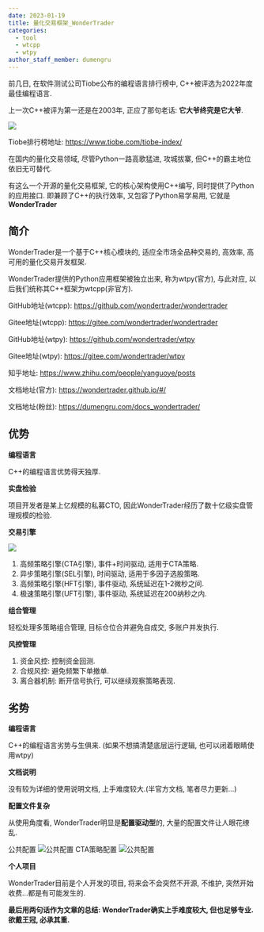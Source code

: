 ```yaml
---
date: 2023-01-19
title: 量化交易框架_WonderTrader
categories:
  - tool
  - wtcpp
  - wtpy
author_staff_member: dumengru
---
```


前几日, 在软件测试公司Tiobe公布的编程语言排行榜中, C++被评选为2022年度最佳编程语言.

上一次C++被评为第一还是在2003年, 正应了那句老话: **它大爷终究是它大爷**.

![]({{site.baseurl}}/images/202301192154.png)

Tiobe排行榜地址: https://www.tiobe.com/tiobe-index/

在国内的量化交易领域, 尽管Python一路高歌猛进, 攻城拔寨, 但C++的霸主地位依旧无可替代.

有这么一个开源的量化交易框架, 它的核心架构使用C++编写, 同时提供了Python的应用接口. 即兼顾了C++的执行效率, 又包容了Python易学易用, 它就是**WonderTrader**

## 简介

WonderTrader是一个基于C++核心模块的, 适应全市场全品种交易的, 高效率, 高可用的量化交易开发框架.

WonderTrader提供的Python应用框架被独立出来, 称为wtpy(官方), 与此对应, 以后我们统称其C++框架为wtcpp(非官方).

GitHub地址(wtcpp): https://github.com/wondertrader/wondertrader

Gitee地址(wtcpp): https://gitee.com/wondertrader/wondertrader

GitHub地址(wtpy): https://github.com/wondertrader/wtpy

Gitee地址(wtpy): https://gitee.com/wondertrader/wtpy

知乎地址: https://www.zhihu.com/people/yanguoye/posts

文档地址(官方): https://wondertrader.github.io/#/

文档地址(粉丝): https://dumengru.com/docs_wondertrader/

## 优势

**编程语言**

C++的编程语言优势得天独厚.

**实盘检验**

项目开发者是某上亿规模的私募CTO, 因此WonderTrader经历了数十亿级实盘管理规模的检验.

**交易引擎**

![]({{site.baseurl}}/images/202301192158.png)
1. 高频策略引擎(CTA引擎), 事件+时间驱动, 适用于CTA策略.
2. 异步策略引擎(SEL引擎), 时间驱动, 适用于多因子选股策略.
3. 高频策略引擎(HFT引擎), 事件驱动, 系统延迟在1-2微秒之间.
4. 极速策略引擎(UFT引擎), 事件驱动, 系统延迟在200纳秒之内.

**组合管理**

轻松处理多策略组合管理, 目标仓位合并避免自成交, 多账户并发执行.

**风控管理**

1. 资金风控: 控制资金回测.
2. 合规风控: 避免频繁下单撤单.
3. 离合器机制: 断开信号执行, 可以继续观察策略表现.

## 劣势

**编程语言**

C++的编程语言劣势与生俱来. (如果不想搞清楚底层运行逻辑, 也可以闭着眼睛使用wtpy)

**文档说明**

没有较为详细的使用说明文档, 上手难度较大.(半官方文档, 笔者尽力更新...)

**配置文件复杂**

从使用角度看, WonderTrader明显是**配置驱动型**的, 大量的配置文件让人眼花缭乱.

公共配置
![公共配置]({{site.baseurl}}/images/202301192200.png)
CTA策略配置
![公共配置]({{site.baseurl}}/images/202301192201.png)

**个人项目**

WonderTrader目前是个人开发的项目, 将来会不会突然不开源, 不维护, 突然开始收费...都是有可能发生的.

**最后用两句话作为文章的总结: WonderTrader确实上手难度较大, 但也足够专业. 欲戴王冠, 必承其重.**